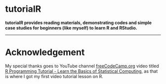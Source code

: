 # tutorialR

__tutorialR provides reading materials, demonstrating codes and simple case studies for beginners (like myself) to learn R and RStudio.__

---
# Acknowledgement

My special thanks goes to YouTube channel [freeCodeCamp.org](https://www.youtube.com/channel/UC8butISFwT-Wl7EV0hUK0BQ) video titled [R Programming Tutorial - Learn the Basics of Statistical Computing](https://youtu.be/_V8eKsto3Ug), as that is where I got my first video tutorial lesson on R.

